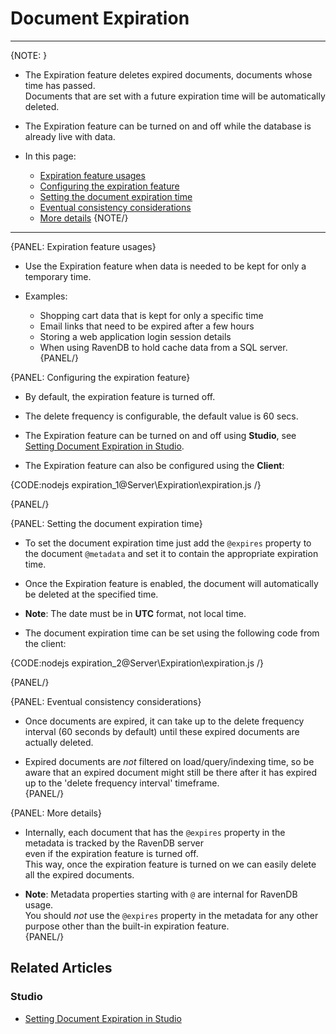 ﻿# Document Expiration
---

{NOTE: }

* The Expiration feature deletes expired documents, documents whose time has passed.  
  Documents that are set with a future expiration time will be automatically deleted.  

* The Expiration feature can be turned on and off while the database is already live with data.  

* In this page:  
  * [Expiration feature usages](../../server/extensions/expiration#expiration-feature-usages)  
  * [Configuring the expiration feature](../../server/extensions/expiration#configuring-the-expiration-feature)  
  * [Setting the document expiration time](../../server/extensions/expiration#setting-the-document-expiration-time)  
  * [Eventual consistency considerations](../../server/extensions/expiration#eventual-consistency-considerations)  
  * [More details](../../server/extensions/expiration#more-details)
 {NOTE/}

---

{PANEL: Expiration feature usages}

* Use the Expiration feature when data is needed to be kept for only a temporary time.  

* Examples:
  * Shopping cart data that is kept for only a specific time  
  * Email links that need to be expired after a few hours  
  * Storing a web application login session details  
  * When using RavenDB to hold cache data from a SQL server.  
{PANEL/}

{PANEL: Configuring the expiration feature}

* By default, the expiration feature is turned off.  

* The delete frequency is configurable, the default value is 60 secs.  

* The Expiration feature can be turned on and off using **Studio**, see [Setting Document Expiration in Studio](../../studio/database/settings/document-expiration).  

* The Expiration feature can also be configured using the **Client**:

{CODE:nodejs expiration_1@Server\Expiration\expiration.js /}

{PANEL/}

{PANEL: Setting the document expiration time}

* To set the document expiration time just add the `@expires` property to the document `@metadata` and set it to contain the appropriate expiration time.  

* Once the Expiration feature is enabled, the document will automatically be deleted at the specified time.  

* **Note**: The date must be in **UTC** format, not local time.  

* The document expiration time can be set using the following code from the client:  

{CODE:nodejs expiration_2@Server\Expiration\expiration.js /}

{PANEL/}

{PANEL: Eventual consistency considerations}

* Once documents are expired, it can take up to the delete frequency interval (60 seconds by default) until these expired documents are actually deleted.  

* Expired documents are _not_ filtered on load/query/indexing time, so be aware that an expired document might still be there after it has expired up to the 'delete frequency interval' timeframe.  
{PANEL/}

{PANEL: More details}

* Internally, each document that has the `@expires` property in the metadata is tracked by the RavenDB server  
  even if the expiration feature is turned off.  
This way, once the expiration feature is turned on we can easily delete all the expired documents.  

* **Note**: Metadata properties starting with `@` are internal for RavenDB usage.  
You should _not_ use the `@expires` property in the metadata for any other purpose other than the built-in expiration feature.  
{PANEL/}

## Related Articles

### Studio

- [Setting Document Expiration in Studio](../../studio/database/settings/document-expiration)
